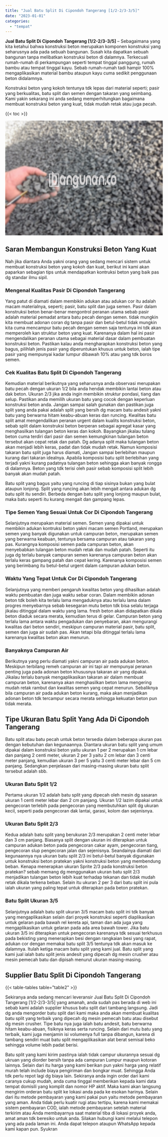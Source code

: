 ```yaml
---
title: "Jual Batu Split Di Cipondoh Tangerang [1/2-2/3-3/5]"
date: "2023-01-01"
categories: 
  - "tempat"
---
```


**Jual Batu Split Di Cipondoh Tangerang \[1/2-2/3-3/5\]** – Sebagaimana yang kita ketahui bahwa konstruksi beton merupakan komponen konstruksi yang seharusnya ada pada sebuah bangunan. Susah kita dapatkan sebuah bangunan tanpa melibatkan konstruksi beton di dalamnya. Terkecuali rumah-rumah di perkampungan seperti tempat tinggal panggung, rumah bambu atau tempat tinggal kayu. Sebab rumah-rumah tadi hampir 100% mengaplikasikan material bambu ataupun kayu cuma sedikit penggunaan beton didalamnya.

Konstruksi beton yang kokoh tentunya tdk lepas dari material seperti; pasir yang berkualitas, batu split dan semen dengan takaran yang seimbang. Kami yakin sekarang ini anda sedang memperhitungkan bagaimana membuat konstruksi beton yang kuat, tidak mudah retak atau juga pecah.

{{< toc >}}

![Jual Batu Split Di Cipondoh Tangerang [1/2-2/3-3/5]](/images/jual-batu-split-38.png)

## Saran Membangun Konstruksi Beton Yang Kuat

Nah jika diantara Anda yakni orang yang sedang mencari sistem untuk membuat konstruksi beton yang kokoh dan kuat, berikut ini kami akan paparkan sebagian tips untuk mendapatkan kontruksi beton yang baik pas dg standar ilmu sipil.

### Mengenal Kualitas Pasir Di Cipondoh Tangerang

Yang patut di diamati dalam membikin adukan atau adukan cor itu adalah macam materialnya, seperti; pasir, batu split dan juga semen. Pasir dalam konstruksi beton benar-benar mengontrol peranan utama sebab pasir adalah material pemadat antara batu pecah dengan semen. tidak mungkin kita membuat adonan coran dg tanpa pasir dan betul-betul tidak mungkin kita cuma mencampur batu pecah dengan semen saja tentunya ini tdk akan memperoleh kan struktur beton yang kuat. Karenanya dalam hal ini pasir mengendalikan peranan utama sebagai material dasar dalam pembuatan konstruksi beton. Pastikan kalau anda mengharapkan konstruksi beton yang bagus, pilihlah jenis pasir yang diperuntukan khusus untuk beton, ialah tipe pasir yang mempunyai kadar lumpur dibawah 10% atau yang tdk boros semen.

### Cek Kualitas Batu Split Di Cipondoh Tangerang

Kemudian material berikutnya yang seharusnya anda observasi merupakan batu pecah dengan ukuran 1/2 bila anda hendak membikin lantai beton atau dak beton. Ukuran 2/3 jika anda ingin membikin struktur pondasi, tiang dan selup. Pastikan anda memilih ukuran batu yang cocok dengan keperluan konstruksi beton anda. Jangan sampai salah gunakan dan pastikan juga split yang anda pakai adalah split yang bersih dg macam batu andesit yakni batu yang berwarna hitam keabu-abuan keras dan runcing. Kwalitas batu split amat mengendalikan peranan urgent dalam kualits konstruksi beton, sebab split dalam konstruksi beton berperan sebagai agregat kasar yang menghasilkan tulangan beton keras dan kokoh. Bayangkan jikalau tulang beton cuma terdiri dari pasir dan semen kemungkinan tulangan beton tersebut akan cepat retak dan patah. Dg adanya split maka tulangan beton akan menjadi lebih keras, padat dan tidak mudah retak. Namun komposisi takaran batu split juga harus diamati, Jangan sampai berlebihan maupun kurang dari takaran idealnya. Apabila komposisi batu split berlebihan yang terjadi yakni kurang padatnya tulangan beton sehingga akan banyak rongga di dalamnya. Beton yang tdk terisi oleh pasir sebab komposisi split lebih banyak akan mudah patah.

Batu split yang bagus yaitu yang runcing di tiap sisinya bukan yang bulat ataupun lonjong. Split yang runcing akan lebih mengait antara adukan dg batu split itu sendiri. Berbeda dengan batu split yang lonjong maupun bulat, maka batu seperti itu kurang mengait dan gampang lepas.

### Tipe Semen Yang Sesuai Untuk Cor Di Cipondoh Tangerang

Selanjutnya merupakan material semen. Semen yang dipakai untuk membikin adukan kontruksi beton yakni macam semen Portland, merupakan semen yang banyak digunakan untuk campuran beton, merupakan semen yang berwarna keabuan, tentunya bersama campuran atau takaran yang pas. Kurangnya komposisi semen pada campuran beton, akan menyebabkan tulangan beton mudah retak dan mudah patah. Seperti itu juga dg terlalu banyak campuran semen karenanya campuran beton akan terlalu keras gampang patah dan cepat kering. Karenanya komposisi semen yang berimbang itu betul-betul urgent dalam campuran adukan beton.

### Waktu Yang Tepat Untuk Cor Di Cipondoh Tangerang

Selanjutnya yang memberi pengaruh kwalitas beton yang dihasilkan adalah waktu pembuatan dan juga waktu sebar coran. Dalam membikin adonan beton tdk boleh kita terlalu lama mengaduknya atau terlalu lama dalam progres menyebarnya sebab kesegaran mutu beton tdk bisa selalu terjaga jikalau ditinggal dalam waktu yang lama. fresh beton akan didapatkan dikala beton diaduk secara merata, kemudian terus di gelar. Campuran beton yang terlalu lama antara waktu pengadukan dan penyebaran, akan mengurangi kwalitas dari beton sendiri, meskipun campuran material pasir, batu split, semen dan juga air sudah pas. Akan tetapi bila ditinggal terlalu lama karenanya kwalitas beton akan menurun.

### Banyaknya Campuran Air

Berikutnya yang perlu diamati yakni campuran air pada adukan beton. Meskipun terbilang remeh campuran air ini tapi air mempunyai peranan penting juga pada adonan beton khususnya takaran air yang dipakai. Jikalau terlalu banyak mengaplikasikan takaran air dalam membuat campuran beton, karenanya akan menghasilkan beton lama mengering mudah retak rambut dan kwalitas semen yang cepat menurun. Sebaliknya bila campuran air pada adukan beton kurang, maka akan menjadikan adonan beton tdk tercampur secara merata sehingga kekuatan beton pun tidak merata.

## Tipe Ukuran Batu Split Yang Ada Di Cipondoh Tangerang

Batu split atau batu pecah untuk beton tersedia dalam beberapa ukuran pas dengan kebutuhan dan kegunaannya. Diantara ukuran batu split yang umum dipakai dalam konstruksi beton yaitu ukuran 1 per 2 merupakan 1 cm lebar dan panjang 2 centi meter, ukuran 2 per 3 yaitu 2 cm lebar dan 3 centi meter panjang, kemudian ukuran 3 per 5 yaitu 3 centi meter lebar dan 5 cm panjang. Sedangkan penjelasan dari masing-masing ukuran batu split tersebut adalah sbb.

### Ukuran Batu Split 1/2

Pertama ukuran 1/2 adalah batu split yang dipecah oleh mesin dg sasaran ukuran 1 centi meter lebar dan 2 cm panjang. Ukuran 1/2 lazim dipakai untuk pengecoran terlebih pada pengecoran yang membutuhkan split dg ukuran kecil, seperti pada pengecoran dak lantai, garasi, kolom dan sejenisnya.

### Ukuran Batu Split 2/3

Kedua adalah batu split yang berukuran 2/3 merupakan 2 centi meter lebar dan 3 cm panjang. Biasanya split dengan ukuran ini diterapkan untuk campuran adukan beton pada pengecoran cakar ayam, pengecoran tiang, pengecoran slup pengecoran jalan dan sejenisnya. Seandainya diamati dari kegunaannya nya ukuran batu split 2/3 ini betul-betul banyak digunakan untuk konstruksi beton pratekan yakni konstruksi beton yang membendung beban. Kenapa menerapkan ukuran Sprite 2/3 pada konstruksi beton pratekan? sebab memang dg menggunakan ukuran batu split 2/3 menjadikan tulangan beton lebih kuat terhadap tekanan dan tidak mudah retak dikala terkena beban. Selain itu ukuran 2 per 3 dari batu split ini pula ialah ukuran yang paling tepat untuk diterapkan pada beton pratekan.

### Batu Split Ukuran 3/5

Selanjutnya adalah batu split ukuran 3/5 macam batu split ini tdk banyak yang mengaplikasikan selain dari proyek konstruksi seperti diaplikasikan untuk gelaran pada bawah rel kereta api, taman dan ada juga yang mengaplikasikan untuk gelaran pada ada area bawah tower. Jika batu ukuran 3/5 ini diterapkan untuk pengecoran karenanya tdk sesuai terkhusus pada bekisting yang menerapkan besi dengan rangkaian besi yang rapat, adukan cor dengan memakai batu split 3/5 tentunya tdk akan masuk ke dalamnya. Itulah ketiga macam batu split yang kami jual. Batu split yang kami jual ialah batu split jenis andesit yang dipecah dg mesin crusher atau mesin pemecah batu dan dipisah menurut ukuran masing-masing.

## Supplier Batu Split Di Cipondoh Tangerang

{{< table-tables table="table2" >}}

Sekiranya anda sedang mencari leveransir Jual Batu Split Di Cipondoh Tangerang \[1/2-2/3-3/5\] yang amanah, anda sudah pas berada di web ini sebab kami adalah supplier khusus batu split dari tambang langsung. Jadi dg anda mengorder batu split dari kami maka anda akan membuat kualitas batu split yang terbaik yang dipecah dg mesin pemecah batu atau disebut dg mesin crusher. Tipe batu nya juga ialah batu andesit, batu berwarna hitam keabu-abuan, fisiknya keras serta runcing. Selain dari mutu batu yang terbaik, kami juga menjamin isi volumenya full tanpa dibangun, karena di tambang sendiri muat batu split mengaplikasikan alat berat semisal beko sehingga volume lebih padat berisi.

Batu split yang kami kirim pastinya ialah tidak campur ukurannya sesuai dg ukruan yang diorder bersih tanpa ada campuran Lumpur maupun kotoran lainnya. Selain dari itu harga yang kami berikan pun yakni harga yang relatif murah telah include biaya pengiriman dan bongkar muat. Sehingga Anda tdk perlu repot lagi dg biaya lain. Sekiranya anda ingin order dari kami caranya cukup mudah, anda cuma tinggal memberikan kepada kami data tempat domisili yang komplit dan nomor HP aktif. Maka kami akan langsung mengirim orderan batu split ke lokasi anda pada ke esokan harinya. Selain dari itu metode pembayaran yang kami pakai pun yaitu metode pembayaran yang aman. Anda tidak perlu kuatir rugi atau tertipu, karena kami memakai sistem pembayaran COD, ialah metode pembayaran setelah material terkirim atau Anda membayarnya saat material tiba di lokasi proyek anda, amat aman tdk beresiko untuk anda. Silakan hubungi kami melalui telepon yang ada pada laman ini. Anda dapat telepon ataupun WhatsApp kepada kami kapan pun. Syukran
